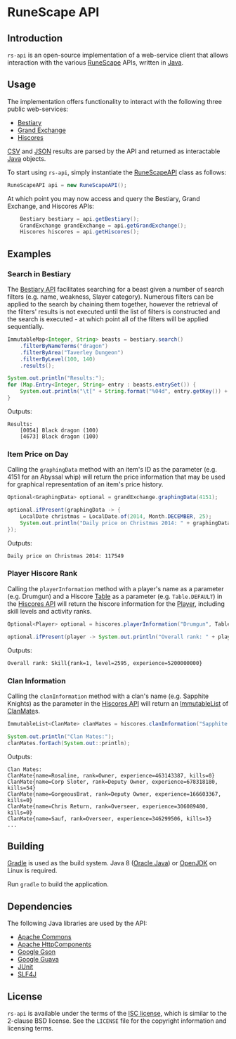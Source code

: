 # RuneScape API

## Introduction

`rs-api` is an open-source implementation of a web-service client that allows interaction with the various [RuneScape][rs] APIs, written in [Java][java].

## Usage

The implementation offers functionality to interact with the following three public web-services:

* [Bestiary][bestiary]
* [Grand Exchange][ge]
* [Hiscores][hiscores]

[CSV][csv] and [JSON][json] results are parsed by the API and returned as interactable [Java][java] objects.

To start using `rs-api`, simply instantiate the [RuneScapeAPI][rsapi] class as follows:

```java
RuneScapeAPI api = new RuneScapeAPI();
```

At which point you may now access and query the Bestiary, Grand Exchange, and Hiscores APIs:

```java
	Bestiary bestiary = api.getBestiary();
	GrandExchange grandExchange = api.getGrandExchange();
	Hiscores hiscores = api.getHiscores();
```

## Examples

### Search in Bestiary

The [Bestiary API][bestiary-api] facilitates searching for a beast given a number of search filters (e.g. name, weakness, Slayer category). Numerous filters can be applied to the search by chaining them together, however the retrieval of the filters' results is not executed until the list of filters is constructed and the search is executed - at which point all of the filters will be applied sequentially.

```java
ImmutableMap<Integer, String> beasts = bestiary.search()
	.filterByNameTerms("dragon")
	.filterByArea("Taverley Dungeon")
	.filterByLevel(100, 140)
	.results();

System.out.println("Results:");
for (Map.Entry<Integer, String> entry : beasts.entrySet()) {
	System.out.println("\t[" + String.format("%04d", entry.getKey()) + "] " + entry.getValue());
}
```

Outputs:

```
Results:
	[0054] Black dragon (100)
	[4673] Black dragon (100)
```

### Item Price on Day

Calling the `graphingData` method with an item's ID as the parameter (e.g. 4151 for an Abyssal whip) will return the price information that may be used for graphical representation of an item's price history.

```java
Optional<GraphingData> optional = grandExchange.graphingData(4151);

optional.ifPresent(graphingData -> {
	LocalDate christmas = LocalDate.of(2014, Month.DECEMBER, 25);
	System.out.println("Daily price on Christmas 2014: " + graphingData.getDailyValue(christmas).get());
});
```

Outputs:

```
Daily price on Christmas 2014: 117549
```

### Player Hiscore Rank

Calling the `playerInformation` method with a player's name as a parameter (e.g. Drumgun) and a Hiscore [Table][table] as a parameter (e.g. `Table.DEFAULT`) in the [Hiscores API][hiscores-api] will return the hiscore information for the [Player][player], including skill levels and activity ranks.

```java
Optional<Player> optional = hiscores.playerInformation("Drumgun", Table.DEFAULT);

optional.ifPresent(player -> System.out.println("Overall rank: " + player.getSkills().get("Overall")));
```

Outputs:

```
Overall rank: Skill{rank=1, level=2595, experience=5200000000}
```

### Clan Information

Calling the `clanInformation` method with a clan's name (e.g. Sapphite Knights) as the parameter in the [Hiscores API][hiscores-api] will return an [ImmutableList][immutablelist] of [ClanMate][clanmate]s.

```java
ImmutableList<ClanMate> clanMates = hiscores.clanInformation("Sapphite Knights");

System.out.println("Clan Mates:");
clanMates.forEach(System.out::println);
```

Outputs:

```
Clan Mates:
ClanMate{name=Rosaline, rank=Owner, experience=463143387, kills=0}
ClanMate{name=Corp Sloter, rank=Deputy Owner, experience=678318180, kills=54}
ClanMate{name=GorgeousBrat, rank=Deputy Owner, experience=166603367, kills=0}
ClanMate{name=Chris Return, rank=Overseer, experience=306089480, kills=0}
ClanMate{name=Sauf, rank=Overseer, experience=346299506, kills=3}
...
```

## Building

[Gradle][gradle] is used as the build system. Java 8 ([Oracle Java][oracle]) or [OpenJDK][openjdk] on Linux is required.

Run `gradle` to build the application.

## Dependencies

The following Java libraries are used by the API:

* [Apache Commons][commons]
* [Apache HttpComponents][httpcomponents]
* [Google Gson][gson]
* [Google Guava][guava]
* [JUnit][junit]
* [SLF4J][slf4j]

## License

`rs-api` is available under the terms of the [ISC license][isc], which is similar to the 2-clause BSD license. See the `LICENSE` file for the copyright information and licensing terms.

[java]: https://www.java.com/
[rs]: http://runescape.com/
[bestiary]: http://services.runescape.com/m=rswiki/en/Bestiary_APIs
[ge]: http://services.runescape.com/m=rswiki/en/Grand_Exchange_APIs
[hiscores]: http://services.runescape.com/m=rswiki/en/Hiscores_APIs
[csv]: http://en.wikipedia.org/wiki/Comma-separated_values
[json]: http://en.wikipedia.org/wiki/JSON
[rsapi]: /api/src/main/java/com/runescape/api/RuneScapeAPI.java
[bestiary-api]: /bestiary/src/main/java/com/runescape/api/bestiary/Bestiary.java
[immutablemap]: http://docs.guava-libraries.googlecode.com/git/javadoc/com/google/common/collect/ImmutableMap.html
[hiscores-api]: /hiscores/src/main/java/com/runescape/api/hiscores/Hiscores.java
[table]: /hiscores/src/main/java/com/runescape/api/hiscores/model/Table.java
[player]: /hiscores/src/main/java/com/runescape/api/hiscores/model/Player.java
[immutablelist]: http://docs.guava-libraries.googlecode.com/git/javadoc/com/google/common/collect/ImmutableList.html
[clanmate]: /hiscores/src/main/java/com/runescape/api/hiscores/model/ClanMate.java
[gradle]: http://www.gradle.org/
[oracle]: http://www.oracle.com/technetwork/java/javase/downloads/index.html
[openjdk]: http://openjdk.java.net/
[commons]: https://commons.apache.org/
[httpcomponents]: https://hc.apache.org/
[gson]: https://code.google.com/p/google-gson/
[guava]: https://code.google.com/p/guava-libraries/
[junit]: http://junit.org/
[slf4j]: http://www.slf4j.org/
[isc]: https://www.isc.org/downloads/software-support-policy/isc-license/